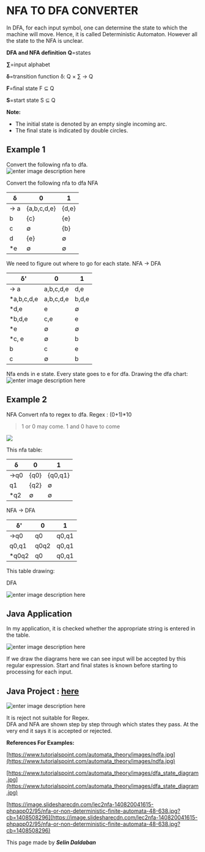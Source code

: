 
# **NFA TO DFA CONVERTER**


In DFA, for each input symbol, one can determine the state to which the machine will move. Hence, it is called Deterministic Automaton. However all the state to the NFA is unclear.

**DFA and NFA definition**
**Q**=states

**∑**=input alphabet

**δ**=transition function δ: Q × ∑ → Q

**F**=final state F ⊆ Q

**S**=start state S ⊆ Q



**Note:**
 - The initial state is denoted by an empty single incoming arc.
-   The final state is indicated by double circles. 

## Example 1
Convert the following nfa to dfa.  
![enter image description here](https://www.tutorialspoint.com/automata_theory/images/ndfa.jpg)

Convert the following nfa to dfa
NFA

|            δ    |0                         |1                     |
|----------------|-------------------------------|-----------------------------|
|-> a  |     {a,b,c,d,e}    |       {d,e}   |
|b         |{c}         |{e}         |
|c          |∅|{b}|
| d |     {e}    |     ∅   |
|*e         |∅         |∅         |


We need to figure out where to go for each state.
NFA -> DFA





|            δ'    |0                         |1                     |
|----------------|-------------------------------|-----------------------------|
|-> a  |     a,b,c,d,e    |       d,e   |
|*a,b,c,d,e         |a,b,c,d,e        |b,d,e         |
|*d,e        |e|∅|
| *b,d,e |    c,e   |     e  |
|*e         |∅         |∅         |
|*c, e        |∅      |b        |
|b        |c|e|
| c |    ∅   |     b  |







Nfa ends in e state. Every state goes to e for dfa.
Drawing the dfa chart:
![enter image description here](https://www.tutorialspoint.com/automata_theory/images/dfa_state_diagram.jpg)


## Example 2

NFA
Convert nfa to regex to dfa.
 Regex :   (0+1)*10
 > 1 or 0 may come. 1 and 0 have to come

![
](https://scontent-otp1-1.xx.fbcdn.net/v/t1.0-9/31478694_608320696212201_6169858161520934912_n.jpg?_nc_cat=0&oh=816cfa36ea8f4fa576d04731b556c3b7&oe=5B5B0AF4)



This nfa table:


|            δ    |0                         |1                     |
|----------------|-------------------------------|-----------------------------|
|->q0  |     {q0}    |       {q0,q1}   |
|q1        |{q2}         |∅         |
|*q2         |∅|∅|



NFA -> DFA

|            δ'    |0                         |1                     |
|----------------|-------------------------------|-----------------------------|
|->q0  |     q0    |       q0,q1   |
|  q0,q1         |q0q2        |q0,q1        |
|  *q0q2        |q0      |q0,q1        |


This table drawing:

DFA

![enter image description here](https://scontent-otp1-1.xx.fbcdn.net/v/t1.0-9/31444991_608322076212063_1742860199292567552_n.jpg?_nc_cat=0&oh=569b6757e4b0ddfc2a90fdbe86abfbb1&oe=5B620214)


## Java Application
In my application, it is checked whether the appropriate string is entered in the table.

![enter image description here](https://scontent-frt3-1.xx.fbcdn.net/v/t1.0-9/31882745_609928856051385_5864962891353948160_n.jpg?_nc_cat=0&oh=961c1f066766e83705f23f2593463be8&oe=5B9CE705)


	
If we draw the diagrams here we can see input will be accepted by this regular expression. Start  and final states is known before starting to processing  for each input.

## Java Project : [here](https://github.com/SelinDaldaban/Automata/tree/master/docs/fa/Selin_NFAtoDFAconverter.jar)



![enter image description here](https://scontent-frt3-1.xx.fbcdn.net/v/t1.0-9/31768678_609928862718051_4319210831607758848_n.jpg?_nc_cat=0&oh=5dd4df5d388dc6926846dffc98a6682a&oe=5B4F09CF)

It is reject not suitable for Regex.  
DFA and NFA are shown step by step through which states they pass. At the very end it says it is accepted or rejected.




**References For Examples:**


[https://www.tutorialspoint.com/automata_theory/images/ndfa.jpg](https://www.tutorialspoint.com/automata_theory/images/ndfa.jpg)

[https://www.tutorialspoint.com/automata_theory/images/dfa_state_diagram.jpg](https://www.tutorialspoint.com/automata_theory/images/dfa_state_diagram.jpg)

[https://image.slidesharecdn.com/lec2nfa-140820041615-phpapp02/95/nfa-or-non-deterministic-finite-automata-48-638.jpg?cb=1408508296](https://image.slidesharecdn.com/lec2nfa-140820041615-phpapp02/95/nfa-or-non-deterministic-finite-automata-48-638.jpg?cb=1408508296)



This page made by ***Selin Daldaban***

